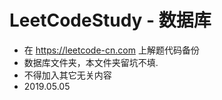 # LeetCodeStudy - 数据库
+ 在 https://leetcode-cn.com 上解题代码备份
+ 数据库文件夹，本文件夹留坑不填.
+ 不得加入其它无关内容
+ 2019.05.05
                                                  
